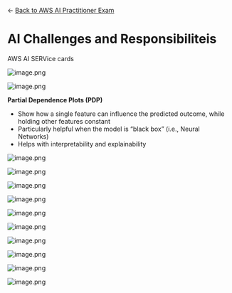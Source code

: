 ← [Back to AWS AI Practitioner Exam](../AWS%20AI%20Practitioner%20Exam.md)

# AI Challenges and Responsibiliteis

AWS AI SERVice cards

![image.png](AI%20Challenges%20and%20Responsibiliteis/image.png)

![image.png](AI%20Challenges%20and%20Responsibiliteis/image%201.png)

**Partial Dependence Plots (PDP)** 

- Show how a single feature can influence the predicted outcome, while holding other features constant
- Particularly helpful when the model is “black box” (i.e., Neural Networks)
- Helps with interpretability and explainability

![image.png](AI%20Challenges%20and%20Responsibiliteis/image%202.png)

![image.png](AI%20Challenges%20and%20Responsibiliteis/image%203.png)

![image.png](AI%20Challenges%20and%20Responsibiliteis/image%204.png)

![image.png](AI%20Challenges%20and%20Responsibiliteis/image%205.png)

![image.png](AI%20Challenges%20and%20Responsibiliteis/image%206.png)

![image.png](AI%20Challenges%20and%20Responsibiliteis/image%207.png)

![image.png](AI%20Challenges%20and%20Responsibiliteis/image%208.png)

![image.png](AI%20Challenges%20and%20Responsibiliteis/image%209.png)

![image.png](AI%20Challenges%20and%20Responsibiliteis/image%2010.png)

![image.png](AI%20Challenges%20and%20Responsibiliteis/image%2011.png)